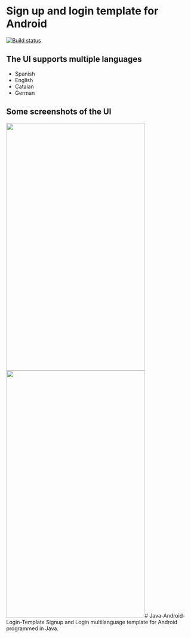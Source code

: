 # Sign up and login template for Android
[![Build status](https://img.shields.io/travis/request/request/master.svg?style=flat-square)](https://travis-ci.org/request/request)

## The UI supports multiple languages
- Spanish
- English
- Catalan
- German

## Some screenshots of the UI
<img src="https://xpoeha-ch3301.files.1drv.com/y4mgMLehNBXPKvFvejENTwg18EbtKz2WOV4kUbdTu8WpC0AkWA12u7An8n9-nB1UfkpxkK8yDAyU9Y7pPUcK5Nq5u4-DN6owrzhPgAl2XLtdS_EPbw9ORup_dY3Wdjyl9FteuyGBeohLraMDdOWWgQsJXzTP7o8r_QqW6zsw9MHzNeay6VGTIReae8woatZm9M3aFt2vYjv_k_tMyVvMY1vrA?width=371&height=660&cropmode=none" width="371" height="660" />
<img src="https://xpofha-ch3301.files.1drv.com/y4mSlIre8NblTNjFbZSg7drOn963-eeD3GuaMGiuu6nvHv0y695g-uAbT1TH7AuPrg90hlNXO-SKyMpOG5kUPenuiTShvgPh-J8OWD07Yvy3rdLRhz_XL--FWr5H4rjdmfdkZQj0AhorT55aVs8vGadOJjli-mslHrGxEkYkyfFEYYgQYUYEoidYAty34sYCoq6VcxyCEJFhgNGFGE6hsnwhw?width=371&height=660&cropmode=none" width="371" height="660" /># Java-Android-Login-Template
Signup and Login multilanguage template for Android programmed in Java. 
